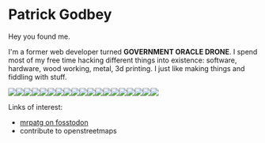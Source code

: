 # Patrick Godbey

Hey you found me. 

I'm a former web developer turned **GOVERNMENT ORACLE DRONE**. I spend most of my free time hacking different things into existence: software, hardware, wood working, metal, 3d printing. I just like making things and fiddling with stuff.

<img src="https://img.shields.io/badge/proxmox-%23E57000.svg?&style=for-the-badge&logo=proxmox&logoColor=white" /><img src="https://img.shields.io/badge/ubuntu-%23E95420.svg?&style=for-the-badge&logo=ubuntu&logoColor=white" /><img src="https://img.shields.io/badge/linux-%23FCC624.svg?&style=for-the-badge&logo=linux&logoColor=black" /><img src="https://img.shields.io/badge/windows-%230078D6.svg?&style=for-the-badge&logo=windows&logoColor=white" /><img src="https://img.shields.io/badge/firefox-%23FF7139.svg?&style=for-the-badge&logo=firefox&logoColor=white" /><img src="https://img.shields.io/badge/oracle-%23F80000.svg?&style=for-the-badge&logo=oracle&logoColor=white" /><img src="https://img.shields.io/badge/docker-%232496ED.svg?&style=for-the-badge&logo=docker&logoColor=white" /><img src="https://img.shields.io/badge/gnu%20bash-%234EAA25.svg?&style=for-the-badge&logo=gnu%20bash&logoColor=white" /><img src="https://img.shields.io/badge/home%20assistant-%2341BDF5.svg?&style=for-the-badge&logo=home%20assistant&logoColor=white" /><img src="https://img.shields.io/badge/android-%233DDC84.svg?&style=for-the-badge&logo=android&logoColor=black" /><img src="https://img.shields.io/badge/arduino-%2300979D.svg?&style=for-the-badge&logo=arduino&logoColor=white" /><img src="https://img.shields.io/badge/php-%23777BB4.svg?&style=for-the-badge&logo=php&logoColor=white" /><img src="https://img.shields.io/badge/openstreetmap-%237EBC6F.svg?&style=for-the-badge&logo=openstreetmap&logoColor=black" /><img src="https://img.shields.io/badge/open%20source%20initiative-%233DA639.svg?&style=for-the-badge&logo=open%20source%20initiative&logoColor=white" /><img src="https://img.shields.io/badge/telegram-%2326A5E4.svg?&style=for-the-badge&logo=telegram&logoColor=white" /><img src="https://img.shields.io/badge/css3-%231572B6.svg?&style=for-the-badge&logo=css3&logoColor=white" /><img src="https://img.shields.io/badge/jquery-%230769AD.svg?&style=for-the-badge&logo=jquery&logoColor=white" /><img src="https://img.shields.io/badge/javascript-%23F7DF1E.svg?&style=for-the-badge&logo=javascript&logoColor=black" /><img src="https://img.shields.io/badge/c%2B%2B-%2300599C.svg?&style=for-the-badge&logo=c%2B%2B&logoColor=white" />


Links of interest:
* [mrpatg on fosstodon](https://fosstodon.org/web/@mrpatg)
* contribute to openstreetmaps 
